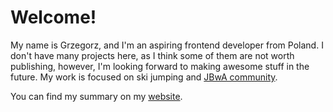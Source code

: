 # Welcome!

My name is Grzegorz, and I'm an aspiring frontend developer from Poland. I don't have many projects here, as I think some of them are not worth publishing, however, I'm looking forward to making awesome stuff in the future. My work is focused on ski jumping and [JBwA community](https://www.miejski.pl/slowo-Jebawka).

You can find my summary on my [website](https://mensix.xyz/).

